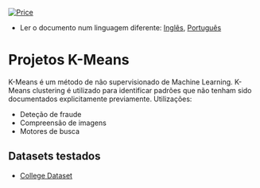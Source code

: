 [![Price](https://img.shields.io/badge/price-FREE-0098f7.svg)](https://github.com/froala/design-blocks/blob/master/LICENSE)

* Ler o documento num linguagem diferente: [Inglês](README.md), [Português](README.pt.md)

# Projetos K-Means

K-Means é um método de não supervisionado de Machine Learning.
K-Means clustering é utilizado para identificar padrões que não tenham sido documentados explicitamente previamente.
Utilizações:
  - Deteção de fraude
  - Compreensão de imagens
  - Motores de busca

## Datasets testados
- [College Dataset](/K-Means/universities_cluster.ipynb)